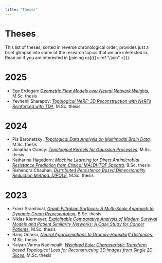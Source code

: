 ```yaml
---
title: "Theses"
---
```


# Theses

This list of theses, sorted in reverse chronological order, provides
just a brief glimpse into some of the research topics that we are
interested in. Read on if you are interested in [joining us]({{< ref
"/join" >}}).

# 2025

- Ege Erdogan: [*Geometric Flow Models over Neural Network Weights*](Thesis_Ege_Erdogan.pdf), M.Sc. thesis
- Yevhenii Sharapov: [*Topological NeRF: 3D Reconstruction with NeRFs Reinforced with TDA*](Thesis_Yevhenii_Sharapov.pdf), M.Sc. thesis

# 2024

- Pia Baronetzky: [*Topological Data Analysis on Multimodal Brain
  Data*](Thesis_Pia_Baronetzky.pdf), M.Sc. thesis
- Jonathan Clancy: [*Topological Kernels for Gaussian
  Processes*](Thesis_Jonathan_Clancy.pdf), M.Sc. thesis
- Katharina Hagedorn: [*Machine Learning for Direct Antimicrobial
  Resistance Prediction from Clinical MALDI-TOF
  Spectra*](Thesis_Katharina_Hagedorn.pdf), B.Sc. thesis
- Rishendra Chauhan, [*Distributed Persistence Based Dimensionality
  Reduction Method: DIPOLE*](Thesis_Rishendra_Chauhan.pdf), M.Sc. thesis 

# 2023

- Franz Srambical, [*Graph Filtration Surfaces: A Multi-Scale Approach
  to Dynamic Graph Representation*](Thesis_Franz_Srambical.pdf), B.Sc.
  thesis
- Niklas Kiermeyer, [*Explainable Comparative Analysis of Modern
  Survival Models and Patient Similarity Networks: A Case Study for
  Cancer Patients*](Thesis_Niklas_Kiermeyer.pdf), M.Sc. thesis
- Barış Onarıcı, [*Neural Approximations to Gromov-Hausdorff
  Distances*](Thesis_Barış_Onarıcı.pdf), M.Sc. thesis
- Kalyan Varma Nadimpalli: [*Weighted Euler Characteristic Transform based Topological Loss for Reconstructing 3D Images from Single 2D Slices*](Thesis_Kalyan_Varma_Nadimpalli.pdf), M.Sc. thesis
